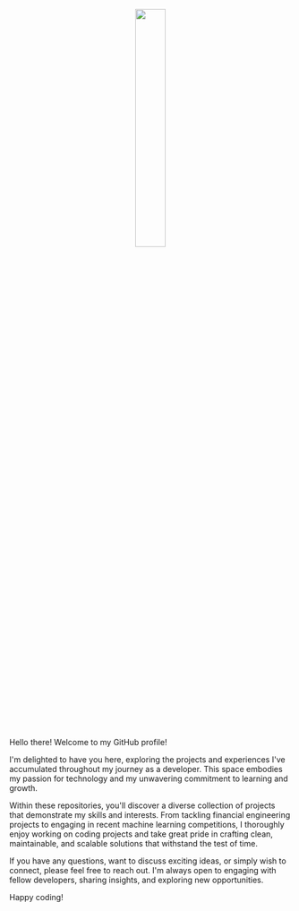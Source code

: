 <p align="center" width="100%">
    <img width="33%" src="https://media.giphy.com/media/7NoNw4pMNTvgc/giphy.gif"> 
</p>


Hello there! Welcome to my GitHub profile!

I'm delighted to have you here, exploring the projects and experiences I've accumulated throughout my journey as a developer. This space embodies my passion for technology and my unwavering commitment to learning and growth.

Within these repositories, you'll discover a diverse collection of projects that demonstrate my skills and interests. From tackling financial engineering projects to engaging in recent machine learning competitions, I thoroughly enjoy working on coding projects and take great pride in crafting clean, maintainable, and scalable solutions that withstand the test of time.

If you have any questions, want to discuss exciting ideas, or simply wish to connect, please feel free to reach out. I'm always open to engaging with fellow developers, sharing insights, and exploring new opportunities.

Happy coding!
